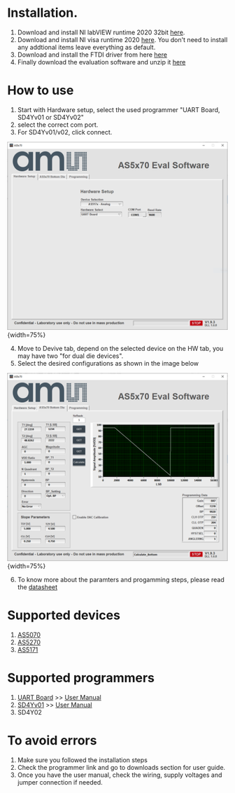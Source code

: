 # Installation.
1. Download and install NI labVIEW runtime 2020 32bit [here](https://www.ni.com/en/support/downloads/software-products/download.labview-runtime.html#show-offline-installers).
2. Download and install NI visa runtime 2020 [here](https://www.ni.com/en/support/downloads/drivers/download.ni-visa.html#show-offline-installers). You don't need to install any addtional items leave everything as default.
3. Download and install the FTDI driver from here [here](https://ftdichip.com/drivers/vcp-drivers/)
4. Finally download the evaluation software and unzip it [here](https://gittf.ams-osram.info/SSE_Premstaetten/MagneticPosSensors/Releases/AS5x7yEvalSW/-/archive/main/AS5x7yEvalSW-main.zip)

# How to use
1. Start with Hardware setup, select the used programmer "UART Board, SD4Yv01 or SD4Yv02"
2. select the correct com port.
3. For SD4Yv01/v02, click connect.

![HW setup](img/Image01.PNG "HW setup"){width=75%}

4. Move to Devive tab, depend on the selected device on the HW tab, you may have two "for dual die devices".
5. Select the desired configurations as shown in the image below

![Device Tab](img/Image02.PNG "Device Tab"){width=75%}

6. To know more about the paramters and progamming steps, please read the [datasheet](https://ams-osram.com/search?productSearch=true&filter_products=position-sensors)

# Supported devices
1. [AS5070](https://ams-osram.com/products/sensors/position-sensors/ams-as5070-high-resolution-position-sensor)
2. [AS5270](https://ams-osram.com/products/sensors/position-sensors/ams-as5270-magnetic-angular-position-sensor)
3. [AS5171](https://ams-osram.com/products/sensors/position-sensors/ams-as5171-high-resolution-position-sensor)

# Supported programmers
1. [UART Board](https://ams-osram.com/products/boards-kits-accessories/boards/ams-as5xxx-evm-pb-usb-evaluation-board) >> [User Manual](https://look.ams-osram.com/m/275da984b854ab0a/original/AS5xxx_UART_UG000370_1-00.pdf)
2. [SD4Yv01](https://ams-osram.com/products/boards-kits-accessories/boards/ams-as5xxx-evm-pb-usb-evaluation-board) >> [User Manual](https://look.ams-osram.com/m/8a485bb9cdb32bd7/original/AS5xxx_SD4Y_UG000435_1-00.pdf)
3. SD4Y02

# To avoid errors 
1. Make sure you followed the installation steps
2. Check the programmer link and go to downloads section for user guide.
3. Once you have the user manual, check the wiring, supply voltages and jumper connection if needed.
